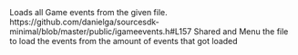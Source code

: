 <function name="LoadEventsFromFile" parent="IGameEventManager" type="classfunc">
	<description>Loads all Game events from the given file.</description>
	<source>https://github.com/danielga/sourcesdk-minimal/blob/master/public/igameevents.h#L157</source>
	<realm>Shared and Menu</realm>
	<args>
		<arg name="event" type="const char*">the file to load the events from</arg>
	</args>
	<rets>
		<ret name="count" type="int">the amount of events that got loaded</ret>
	</rets>
</function>